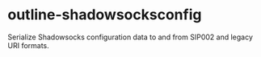 # outline-shadowsocksconfig
Serialize Shadowsocks configuration data to and from SIP002 and legacy URI formats.
